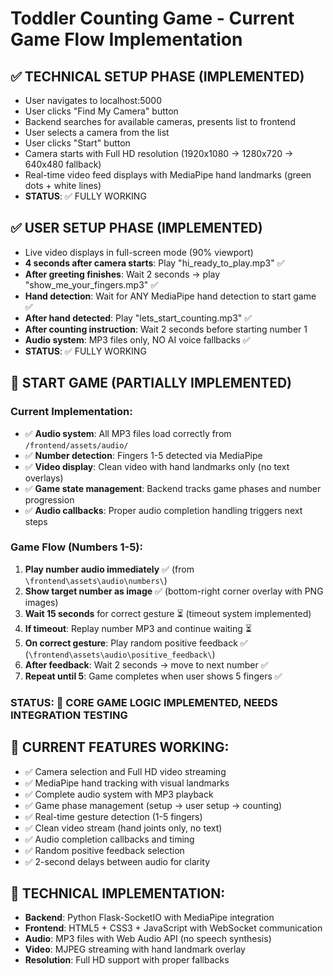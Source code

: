 # Toddler Counting Game - Current Game Flow Implementation

## ✅ TECHNICAL SETUP PHASE (IMPLEMENTED)
- User navigates to localhost:5000
- User clicks "Find My Camera" button
- Backend searches for available cameras, presents list to frontend
- User selects a camera from the list
- User clicks "Start" button
- Camera starts with Full HD resolution (1920x1080 → 1280x720 → 640x480 fallback)
- Real-time video feed displays with MediaPipe hand landmarks (green dots + white lines)
- **STATUS**: ✅ FULLY WORKING

## ✅ USER SETUP PHASE (IMPLEMENTED)
- Live video displays in full-screen mode (90% viewport)
- **4 seconds after camera starts**: Play "hi_ready_to_play.mp3" ✅
- **After greeting finishes**: Wait 2 seconds → play "show_me_your_fingers.mp3" ✅
- **Hand detection**: Wait for ANY MediaPipe hand detection to start game ✅
- **After hand detected**: Play "lets_start_counting.mp3" ✅
- **After counting instruction**: Wait 2 seconds before starting number 1
- **Audio system**: MP3 files only, NO AI voice fallbacks ✅
- **STATUS**: ✅ FULLY WORKING

## 🚧 START GAME (PARTIALLY IMPLEMENTED)
### Current Implementation:
- ✅ **Audio system**: All MP3 files load correctly from `/frontend/assets/audio/`
- ✅ **Number detection**: Fingers 1-5 detected via MediaPipe
- ✅ **Video display**: Clean video with hand landmarks only (no text overlays)
- ✅ **Game state management**: Backend tracks game phases and number progression
- ✅ **Audio callbacks**: Proper audio completion handling triggers next steps

### Game Flow (Numbers 1-5):
1. **Play number audio immediately** ✅ (from `\frontend\assets\audio\numbers\`)
2. **Show target number as image** ✅ (bottom-right corner overlay with PNG images)
3. **Wait 15 seconds** for correct gesture ⏳ (timeout system implemented)
4. **If timeout**: Replay number MP3 and continue waiting ⏳
5. **On correct gesture**: Play random positive feedback ✅ (`\frontend\assets\audio\positive_feedback\`)
6. **After feedback**: Wait 2 seconds → move to next number ✅
7. **Repeat until 5**: Game completes when user shows 5 fingers ✅

### STATUS: 🚧 CORE GAME LOGIC IMPLEMENTED, NEEDS INTEGRATION TESTING

## 🎯 CURRENT FEATURES WORKING:
- ✅ Camera selection and Full HD video streaming
- ✅ MediaPipe hand tracking with visual landmarks
- ✅ Complete audio system with MP3 playback
- ✅ Game phase management (setup → user setup → counting)
- ✅ Real-time gesture detection (1-5 fingers)
- ✅ Clean video stream (hand joints only, no text)
- ✅ Audio completion callbacks and timing
- ✅ Random positive feedback selection
- ✅ 2-second delays between audio for clarity

## 🔧 TECHNICAL IMPLEMENTATION:
- **Backend**: Python Flask-SocketIO with MediaPipe integration
- **Frontend**: HTML5 + CSS3 + JavaScript with WebSocket communication
- **Audio**: MP3 files with Web Audio API (no speech synthesis)
- **Video**: MJPEG streaming with hand landmark overlay
- **Resolution**: Full HD support with proper fallbacks